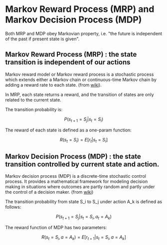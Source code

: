 # Markov Reward Process (MRP) and Markov Decision Process (MDP)

Both MRP and MDP obey Markovian property, i.e. "the future is independent of the past if present state is given".

## Markov Reward Process (MRP) : the state transition is independent of our actions
Markov reward model or Markov reward process is a stochastic process which extends either a Markov chain or continuous-time Markov chain by adding a reward rate to each state. (from [wiki](https://en.wikipedia.org/wiki/Markov_reward_model)).

In MRP, each state returns a reward, and the transition of states are only related to the current state.

The transition probability is:

$$ P(s_{t+1} = S_j | s_t = S_i) $$

The reward of each state is defined as a one-param function:

$$ R(s_t = S_i) = E[r_t | s_t = S_i] $$


## Markov Decision Process (MDP) : the state transition controlled by current state and action.

Markov decision process (MDP) is a discrete-time stochastic control process. It provides a mathematical framework for modeling decision making in situations where outcomes are partly random and partly under the control of a decision maker. (from [wiki](https://en.wikipedia.org/wiki/Markov_decision_process)) 

The transition probability from state S_i to S_j under action A_k is defined as follows:

$$ P(s_{t+1} = S_j | s_t = S_i, a_t = A_k) $$

The reward function of MDP has two parameters:

$$ R(s_t = S_i, a = A_k) = E[r_{t+1} | s_t = S_i, a = A_k] $$


